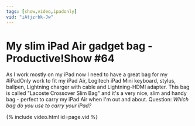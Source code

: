 ```yaml
---
tags: [show,video,ipadonly]
vid: "iAtjzrbk-Jw"
---
```


# My slim iPad Air gadget bag - Productive!Show #64


As I work mostly on my iPad now I need to have a great bag for my #iPadOnly work to fit my iPad Air, Logitech iPad Mini keyboard, stylus, ballpen, Lightning charger with cable and Lightning-HDMI adapter. This bag is called "Lacoste Crossover Slim Bag" and it's a very nice, slim and handy bag - perfect to carry my iPad Air when I'm out and about. Question: *Which bag do you use to carry your iPad?*

{% include video.html id=page.vid %}

<!--More-->

[n]: https://michael.gratis/nozbe